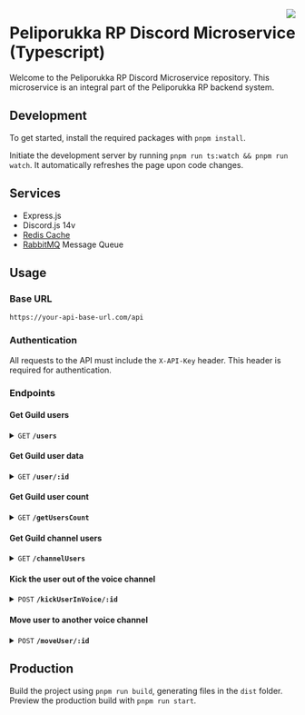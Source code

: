 <a href="https://pprp.fi/"><img src="https://i.imgur.com/1MrKKwu.png" align="right" /></a>

# Peliporukka RP Discord Microservice (Typescript)

Welcome to the Peliporukka RP Discord Microservice repository. This microservice is an integral part of the Peliporukka RP backend system.

## Development

To get started, install the required packages with `pnpm install`.

Initiate the development server by running `pnpm run ts:watch && pnpm run watch`. It automatically refreshes the page upon code changes.

## Services

- Express.js
- Discord.js 14v
- [Redis Cache](https://redis.io/)
- [RabbitMQ](https://www.rabbitmq.com/) Message Queue

## Usage

### Base URL

```
https://your-api-base-url.com/api
```

### Authentication

All requests to the API must include the `X-API-Key` header. This header is required for authentication.

### Endpoints

#### Get Guild users

<details>
 <summary><code>GET</code> <code><b>/users</b></code></summary>

##### Parameters

> | name    | type     | data type | description            |
> | ------- | -------- | --------- | ---------------------- |
> | guildId | required | string    | Discord server GuildId |

##### Responses

> | http code | content-type       | response                                                   |
> | --------- | ------------------ | ---------------------------------------------------------- |
> | `200`     | `application/json` | `{"code":"200","status": "success","data":Array}`          |
> | `400`     | `application/json` | `{"code":"400","status": "error","message":"Bad Request"}` |

</details>

#### Get Guild user data

<details>
 <summary><code>GET</code> <code><b>/user/:id</b></code></summary>

##### Parameters

> | name    | type     | data type | description            |
> | ------- | -------- | --------- | ---------------------- |
> | id      | required | string    | Discord userId         |
> | guildId | required | string    | Discord server GuildId |

##### Responses

> | http code | content-type       | response                                                   |
> | --------- | ------------------ | ---------------------------------------------------------- |
> | `200`     | `application/json` | `{"code":"200","status": "success","data":Array}`          |
> | `400`     | `application/json` | `{"code":"400","status": "error","message":"Bad Request"}` |

</details>

#### Get Guild user count

<details>
 <summary><code>GET</code> <code><b>/getUsersCount</b></code></summary>

##### Parameters

> | name    | type     | data type | description            |
> | ------- | -------- | --------- | ---------------------- |
> | guildId | required | string    | Discord server GuildId |

##### Responses

> | http code | content-type       | response                                                             |
> | --------- | ------------------ | -------------------------------------------------------------------- |
> | `200`     | `application/json` | `{"code":"200","status": "success","data":{ memberAmount: number }}` |
> | `400`     | `application/json` | `{"code":"400","status": "error","message":"Bad Request"}`           |

</details>

#### Get Guild channel users

<details>
 <summary><code>GET</code> <code><b>/channelUsers</b></code></summary>

##### Parameters

> | name      | type     | data type | description              |
> | --------- | -------- | --------- | ------------------------ |
> | guildId   | required | string    | Discord server GuildId   |
> | channelId | required | string    | Discord server channelId |

##### Responses

> | http code | content-type       | response                                                   |
> | --------- | ------------------ | ---------------------------------------------------------- |
> | `200`     | `application/json` | `{"code":"200","status": "success","data":Array}`          |
> | `400`     | `application/json` | `{"code":"400","status": "error","message":"Bad Request"}` |

</details>

#### Kick the user out of the voice channel

<details>
 <summary><code>POST</code> <code><b>/kickUserInVoice/:id</b></code></summary>

##### Parameters

> | name    | type     | data type | description            |
> | ------- | -------- | --------- | ---------------------- |
> | id      | required | string    | Discord userId         |
> | guildId | required | string    | Discord server GuildId |

##### Responses

> | http code | content-type       | response                                                   |
> | --------- | ------------------ | ---------------------------------------------------------- |
> | `200`     | `application/json` | `{"code":"200","status": "success","data":String}`         |
> | `400`     | `application/json` | `{"code":"400","status": "error","message":"Bad Request"}` |

</details>

#### Move user to another voice channel

<details>
 <summary><code>POST</code> <code><b>/moveUser/:id</b></code></summary>

##### Parameters

> | name      | type     | data type | description                      |
> | --------- | -------- | --------- | -------------------------------- |
> | id        | required | string    | Discord userId                   |
> | guildId   | required | string    | Discord server GuildId           |
> | channelId | required | string    | Discord server channelId to move |

##### Responses

> | http code | content-type       | response                                                   |
> | --------- | ------------------ | ---------------------------------------------------------- |
> | `200`     | `application/json` | `{"code":"200","status": "success","data":String}`         |
> | `400`     | `application/json` | `{"code":"400","status": "error","message":"Bad Request"}` |

</details>

## Production

Build the project using `pnpm run build`, generating files in the `dist` folder. Preview the production build with `pnpm run start`.
